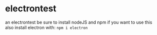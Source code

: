 # electrontest
 an electrontest
 be sure to install nodeJS and npm if you want to use this
 also install electron with: ``npm i electron``
